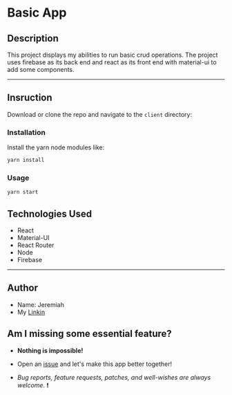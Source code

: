 # Basic App

## Description

This project displays my abilities to run basic crud operations. The project uses firebase as its back end and react as its front end with material-ui to add some components.

---

## Insruction

Download or clone the repo and navigate to the `client` directory:

### Installation

Install the yarn node modules like:

```bash
yarn install
```

### Usage

```bash
yarn start
```

## Technologies Used

- React
- Material-UI
- React Router
- Node
- Firebase

---

## Author

- Name: Jeremiah
- My [Linkin](https://www.linkedin.com/in/jeremiah-aguirre-606708181/)

## Am I missing some essential feature?

- **Nothing is impossible!**

- Open an [issue](https://github.com/jeremiahaguirre/boomtown/issues/new) and let's make this app better together!

- _Bug reports, feature requests, patches, and well-wishes are always welcome._ :heavy_exclamation_mark:
